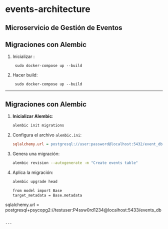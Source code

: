 # events-architecture
**Microservicio de Gestión de Eventos**
---


## Migraciones con Alembic

1. Inicializar :
   ```
    sudo docker-compose up --build
   ```

2. Hacer build:
   ```
    sudo docker-compose up --build
   ```
---

## Migraciones con Alembic

1. **Inicializar Alembic**:
   ```bash
   alembic init migrations

   ```

2. Configura el archivo `alembic.ini`:
   ```ini
   sqlalchemy.url = postgresql://user:password@localhost:5432/event_db
   ```

3. Genera una migración:
   ```bash
   alembic revision --autogenerate -m "Create events table"
   ```

4. Aplica la migración:
   ```bash
   alembic upgrade head
   
   from model import Base 
   target_metadata = Base.metadata
sqlalchemy.url = postgresql+psycopg2://testuser:P4ssw0rd1234@localhost:5433/events_db
   
   ```

---
